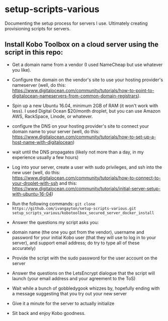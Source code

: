 # setup-scripts-various
Documenting the setup process for servers I use. Ultimately creating provisioning scripts for servers.

## Install Kobo Toolbox on a cloud server using the script in this repo:
- Get a domain name from a vendor (I used NameCheap but use whatever you like).
- Configure the domain on the vendor's site to use your hosting provider's nameserver (well, do this: https://www.digitalocean.com/community/tutorials/how-to-point-to-digitalocean-nameservers-from-common-domain-registrars).
- Spin up a new Ubuntu 16.04, minimum 2GB of RAM (it won't work with less).  I used Digital Ocean $20/month droplet, but you can use Amazon AWS, RackSpace, Linode, or whatever.
- configure the DNS on your hosting provider's site to connect your domain name to your server (well, do this: https://www.digitalocean.com/community/tutorials/how-to-set-up-a-host-name-with-digitalocean)
- wait until the DNS propagates (likely not more than a day, in my experience usually a few hours)
- Log into your server, create a user with sudo privileges, and ssh into the new user (well, do this: https://www.digitalocean.com/community/tutorials/how-to-connect-to-your-droplet-with-ssh and this: https://www.digitalocean.com/community/tutorials/initial-server-setup-with-ubuntu-16-04)
- Run the following commands: 
`git clone https://github.com/ivangayton/setup-scripts-various.git`
`setup_scripts_various/kobotoolbox_secured_server_docker_install`

- Answer the questions my script asks you:
 - domain name (the one you got from the vendor), username and password for your initial Kobo user (that they will use to log in to your server), and support email address; do try to type all of these accurately)
- Provide the script with the sudo password for the user account on the server
- Answer the questions on the LetsEncrypt dialogue that the script will launch (your email address and your agreement to the ToS)
- Wait while a bunch of gobbledygook whizzes by, hopefully ending with a message suggesting that you try out your new server
- Give it a minute for the server to actually initialize
- Sit back and enjoy Kobo goodness.